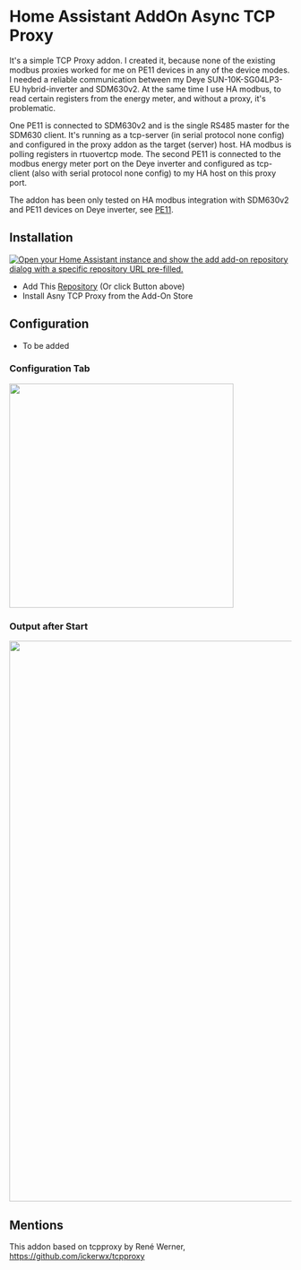 # Home Assistant AddOn Async TCP Proxy

It's a simple TCP Proxy addon.
I created it, because none of the existing modbus proxies worked for me on PE11 devices in any of the device modes.
I needed a reliable communication between my Deye SUN-10K-SG04LP3-EU hybrid-inverter and SDM630v2.
At the same time I use HA modbus, to read certain registers from the energy meter, and without a proxy, it's problematic.

One PE11 is connected to SDM630v2 and is the single RS485 master for the SDM630 client. It's running as a tcp-server
(in serial protocol none config) and configured in the proxy addon as the target (server) host. HA modbus is polling
registers in rtuovertcp mode. The second PE11 is connected to the modbus energy meter port on the Deye inverter and configured
as tcp-client (also with serial protocol none config) to my HA host on this proxy port.

The addon has been only tested on HA modbus integration with SDM630v2 and PE11 devices on Deye inverter, see [PE11](http://www.hi-flying.com/pe11).

## Installation
[![Open your Home Assistant instance and show the add add-on repository dialog with a specific repository URL pre-filled.](https://my.home-assistant.io/badges/supervisor_add_addon_repository.svg)](https://my.home-assistant.io/redirect/supervisor_add_addon_repository/?repository_url=https%3A%2F%2Fgithub.com%2Fcosote%2Fha-async-tcp-proxy)
- Add This [Repository](https://my.home-assistant.io/redirect/supervisor_add_addon_repository/?repository_url=https%3A%2F%2Fgithub.com%2Fcosote%2Fha-async-tcp-proxy) (Or click Button above)
- Install Asny TCP Proxy from the Add-On Store

## Configuration
- To be added

### Configuration Tab
<img width="400" src="https://somthing.png">

### Output after Start
<img width="1000" src="https://somthing.png">

## Mentions
This addon based on tcpproxy by René Werner, https://github.com/ickerwx/tcpproxy
